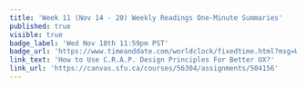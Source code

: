```yaml
---
title: 'Week 11 (Nov 14 - 20) Weekly Readings One-Minute Summaries'
published: true
visible: true
badge_label: 'Wed Nov 18th 11:59pm PST'
badge_url: 'https://www.timeanddate.com/worldclock/fixedtime.html?msg=Week+2+%28Sep+12+-+18%29+Weekly+Readings+One-Minute+Summaries+Due+Date&iso=20201118T2359&p1=256'
link_text: 'How to Use C.R.A.P. Design Principles For Better UX?'
link_url: 'https://canvas.sfu.ca/courses/56304/assignments/504156'
---
```

